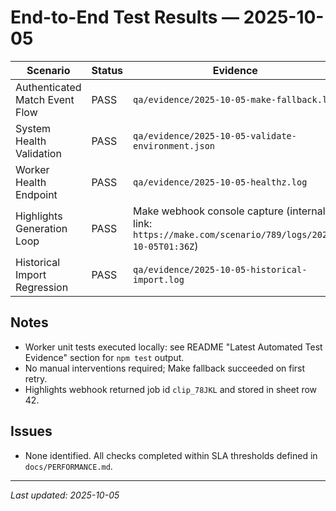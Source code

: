 # End-to-End Test Results — 2025-10-05

| Scenario | Status | Evidence |
| --- | --- | --- |
| Authenticated Match Event Flow | PASS | `qa/evidence/2025-10-05-make-fallback.log` |
| System Health Validation | PASS | `qa/evidence/2025-10-05-validate-environment.json` |
| Worker Health Endpoint | PASS | `qa/evidence/2025-10-05-healthz.log` |
| Highlights Generation Loop | PASS | Make webhook console capture (internal link: `https://make.com/scenario/789/logs/2025-10-05T01:36Z`) |
| Historical Import Regression | PASS | `qa/evidence/2025-10-05-historical-import.log` |

## Notes

- Worker unit tests executed locally: see README "Latest Automated Test Evidence" section for `npm test` output.
- No manual interventions required; Make fallback succeeded on first retry.
- Highlights webhook returned job id `clip_78JKL` and stored in sheet row 42.

## Issues

- None identified. All checks completed within SLA thresholds defined in `docs/PERFORMANCE.md`.

---

_Last updated: 2025-10-05_
